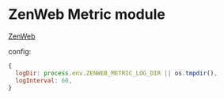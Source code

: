 # ZenWeb Metric module

[ZenWeb](https://www.npmjs.com/package/zenweb)

config:
```js
{
  logDir: process.env.ZENWEB_METRIC_LOG_DIR || os.tmpdir(),
  logInterval: 60,
}
```
